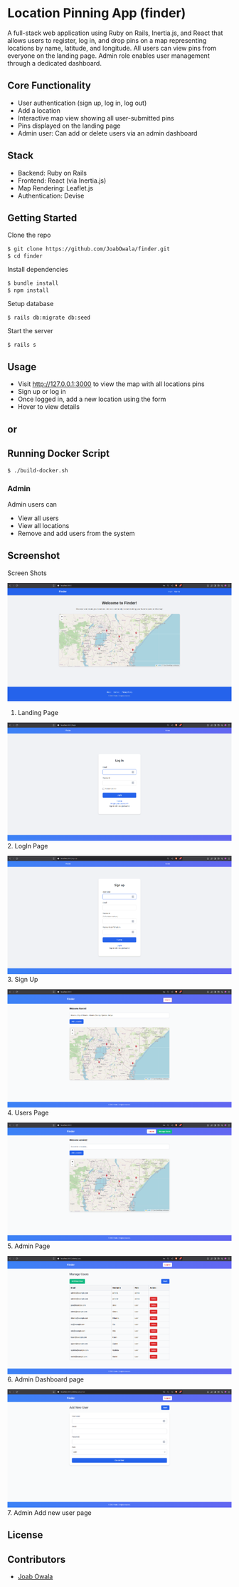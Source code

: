 # Location Pinning App (finder)

A full-stack web application using Ruby on Rails, Inertia.js, and React that allows users to register, log in, and drop pins on a map representing locations by name, latitude, and longitude. All users can view pins from everyone on the landing page. Admin role enables user management through a dedicated dashboard.

## Core Functionality
- User authentication (sign up, log in, log out)
- Add a location 
- Interactive map view showing all user-submitted pins
- Pins displayed on the landing page
- Admin user: Can add or delete users via an admin dashboard

## Stack
- Backend: Ruby on Rails
- Frontend: React (via Inertia.js)
- Map Rendering: Leaflet.js
- Authentication: Devise 

## Getting Started

Clone the repo

```console
$ git clone https://github.com/JoabOwala/finder.git
$ cd finder
```
Install dependencies

```console
$ bundle install
$ npm install
```

Setup database

```console
$ rails db:migrate db:seed
```

Start the server

```console
$ rails s
```

## Usage

- Visit http://127.0.0.1:3000 to view the map with all locations pins
- Sign up or log in
- Once logged in, add a new location using the form
- Hover to view details

## or 

## Running Docker Script 

```console
$ ./build-docker.sh
```

### Admin

Admin users can
- View all users
- View all locations
- Remove and add users from the system

## Screenshot

Screen Shots

![Screenshot Image](./assets/landingPg.png)
1. Landing Page


![Screenshot Image](./assets/LogInPg.png)
2. LogIn Page


![Screenshot Image](./assets/SignUpPg.png)
3. Sign Up


![Screenshot Image](./assets/UserLoggedInPg.png)
4. Users Page


![Screenshot Image](./assets/AdminDashPg.png)
5. Admin Page


![Screenshot Image](./assets/AdminUserManagePg.png)
6. Admin Dashboard page


![Screenshot Image](./assets/AdminAddUserPg.png)
7. Admin Add new user page

## License

## Contributors
- [Joab Owala](https://github.com/jowala)